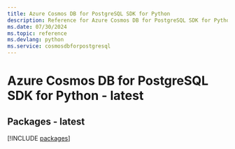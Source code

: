 ```yaml
---
title: Azure Cosmos DB for PostgreSQL SDK for Python
description: Reference for Azure Cosmos DB for PostgreSQL SDK for Python
ms.date: 07/30/2024
ms.topic: reference
ms.devlang: python
ms.service: cosmosdbforpostgresql
---
```

# Azure Cosmos DB for PostgreSQL SDK for Python - latest
## Packages - latest
[!INCLUDE [packages](cosmos-db-for-postgresql-index.md)]